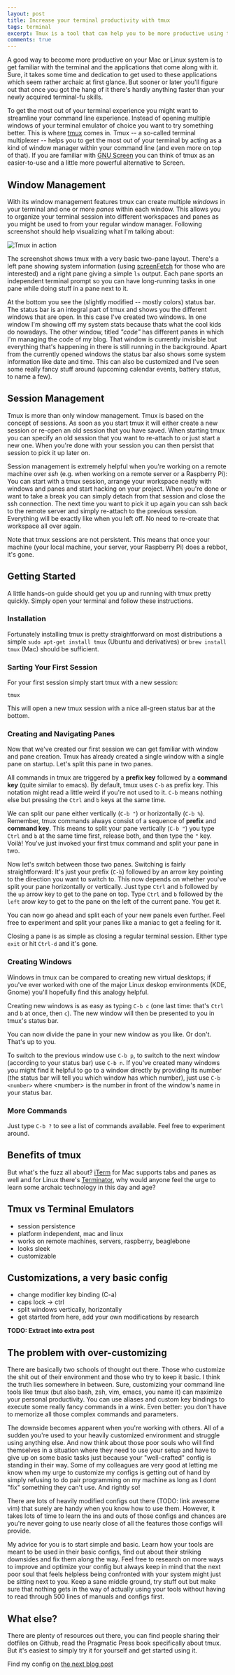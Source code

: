 ```yaml
---
layout: post
title: Increase your terminal productivity with tmux
tags: terminal
excerpt: Tmux is a tool that can help you to be more productive using the terminal. Think of it as a window manager in your terminal with some extra fanciness on top. This post gives you a brief introduction to tmux and explains its benefits.
comments: true
---
```


A good way to become more productive on your Mac or Linux system is to get familiar with the terminal and the applications that come along with it. Sure, it takes some time and dedication to get used to these applications which seem rather archaic at first glance. But sooner or later you'll figure out that once you got the hang of it there's hardly anything faster than your newly acquired terminal-fu skills. 

To get the most out of your terminal experience you might want to streamline your command line experience. Instead of opening multiple windows of your terminal emulator of choice you want to try something better. This is where [tmux](https://tmux.github.io/) comes in. Tmux -- a so-called terminal multiplexer -- helps you to get the most out of your terminal by acting as a kind of window manager within your command line (and even more on top of that). If you are familiar with [GNU Screen](https://www.gnu.org/software/screen/) you can think of tmux as an easier-to-use and a little more powerful alternative to Screen. 


## Window Management
With its window management features tmux can create multiple *windows* in your terminal and one or more *panes* within each window. This allows you to organize your terminal session into different workspaces and panes as you might be used to from your regular window manager. Following screenshot should help visualizing what I'm talking about:

![Tmux in action](/assets/img/uploads/tmux.png)

The screenshot shows tmux with a very basic two-pane layout. There's a left pane showing system information (using [screenFetch](https://github.com/KittyKatt/screenFetch) for those who are interested) and a right pane giving a simple `ls` output. Each pane sports an independent terminal prompt so you can have long-running tasks in one pane while doing stuff in a pane next to it.

At the bottom you see the (slightly modified -- mostly colors) status bar. The status bar is an integral part of tmux and shows you the different windows that are open. In this case I've created two windows. In one window I'm showing off my system stats because thats what the cool kids do nowadays. The other window, titled *"code"* has different panes in which I'm managing the code of my blog. That window is currently invisible but everything that's happening in there is still running in the background. Apart from the currently opened windows the status bar also shows some system information like date and time. This can also be customized and I've seen some really fancy stuff around (upcoming calendar events, battery status, to name a few).

## Session Management
Tmux is more than only window management. Tmux is based on the concept of sessions. As soon as you start tmux it will either create a new session or re-open an old session that you have saved. When starting tmux you can specify an old session that you want to re-attach to or just start a new one. When you're done with your session you can then persist that session to pick it up later on. 

Session management is extremely helpful when you're working on a remote machine over *ssh* (e.g. when working on a remote server or a Raspberry Pi): You can start with a tmux session, arrange your workspace neatly with windows and panes and start hacking on your project. When you're done or want to take a break you can simply detach from that session and close the ssh connection. The next time you want to pick it up again you can ssh back to the remote server and simply re-attach to the previous session. Everything will be exactly like when you left off. No need to re-create that workspace all over again. 

Note that tmux sessions are not persistent. This means that once your machine (your local machine, your server, your Raspberry Pi) does a rebbot, it's gone.

## Getting Started
A little hands-on guide should get you up and running with tmux pretty quickly. Simply open your terminal and follow these instructions.

### Installation

Fortunately installing tmux is pretty straightforward on most distributions a simple `sudo apt-get install tmux` (Ubuntu and derivatives) or `brew install tmux` (Mac) should be sufficient.

### Sarting Your First Session
For your first session simply start tmux with a new session:

    tmux

This will open a new tmux session with a nice all-green status bar at the bottom.

### Creating and Navigating Panes
Now that we've created our first session we can get familiar with window and pane creation. Tmux has already created a single window with a single pane on startup. Let's split this pane in two panes. 

All commands in tmux are triggered by a **prefix key** followed by a **command key** (quite similar to emacs). By default, tmux uses `C-b` as prefix key. This notation might read a little weird if you're not used to it. `C-b` means nothing else but pressing the `Ctrl` and `b` keys at the same time.

We can split our pane either vertically (`C-b "`) or horizontally (`C-b %`). Remember, tmux commands always consist of a sequence of **prefix** and **command key**. This means to split your pane vertically (`C-b "`) you type `Ctrl` and `b` at the same time first, release both, and then type the `"` key. Voilà! You've just invoked your first tmux command and split your pane in two.

Now let's switch between those two panes. Switching is fairly straightforward: It's just your prefix (`C-b`) followed by an arrow key pointing to the direction you want to switch to. This now depends on whether you've split your pane horizontally or vertically. Just type `Ctrl` and `b` followed by the `up` arrow key to get to the pane on top. Type `Ctrl` and `b` followed by the `left` arow key to get to the pane on the left of the current pane. You get it.

You can now go ahead and split each of your new panels even further. Feel free to experiment and split your panes like a maniac to get a feeling for it.

Closing a pane is as simple as closing a regular terminal session. Either type `exit` or hit `Ctrl-d` and it's gone.

### Creating Windows
Windows in tmux can be compared to creating new virtual desktops; if you've ever worked with one of the major Linux deskop environments (KDE, Gnome) you'll hopefully find this analogy helpful.

Creating new windows is as easy as typing `C-b c` (one last time: that's `Ctrl` and `b` at once, then `c`). The new window will then be presented to you in tmux's status bar.

You can now divide the pane in your new window as you like. Or don't. That's up to you.

To switch to the previous window use `C-b p`, to switch to the next window (according to your status bar) use `C-b n`. If you've created many windows you might find it helpful to go to a window directly by providing its number (the status bar will tell you which window has which number), just use `C-b <number>` where &lt;number> is the number in front of the window's name in your status bar.

### More Commands
Just type `C-b ?` to see a list of commands available. Feel free to experiment around.

## Benefits of tmux

But what's the fuzz all about? [iTerm](http://iterm2.com/) for Mac supports tabs and panes as well and for Linux there's [Terminator](http://gnometerminator.blogspot.com/p/introduction.html), why would anyone feel the urge to learn some archaic technology in this day and age?

## Tmux vs Terminal Emulators
- session persistence
- platform independent, mac and linux
- works on remote machines, servers, raspberry, beaglebone
- looks sleek
- customizable

## Customizations, a very basic config
- change modifier key binding (C-a)
- caps lock -> ctrl
- split windows vertically, horizontally
- get started from here, add your own modifications by research


**TODO: Extract into extra post**  
## The problem with over-customizing
There are basically two schools of thought out there. Those who customize the shit out of their environment and those who try to keep it basic. I think the truth lies somewhere in between. Sure, customizing your command line tools like tmux (but also bash, zsh, vim, emacs, you name it) can maximize your personal productivity. You can use aliases and custom key bindings to execute some really fancy commands in a wink. Even better: you don't have to memorize all those complex commands and parameters.

The downside becomes apparent when you're working with others. All of a sudden you're used to your heavily customized environment and struggle using anything else. And now think about those poor souls who will find themselves in a situation where they need to use your setup and have to give up on some basic tasks just because your "well-crafted" config is standing in their way. Some of my colleagues are very good at letting me know when my urge to customize my configs is getting out of hand by simply refusing to do pair programming on my machine as long as I dont "fix" something they can't use. And rightly so!

There are lots of heavily modified configs out there (TODO: link awesome vim) that surely are handy when you know how to use them. However, it takes lots of time to learn the ins and outs of those configs and chances are you're never going to use nearly close of all the features those configs will provide.

My advice for you is to start simple and basic. Learn how your tools are meant to be used in their basic configs, find out about their striking downsides and fix them along the way. Feel free to research on more ways to improve and optimize your config but always keep in mind that the next poor soul that feels helpless being confronted with your system might just be sitting next to you. Keep a sane middle ground, try stuff out but make sure that nothing gets in the way of actually using your tools without having to read through 500 lines of manuals and configs first.

## What else?
There are plenty of resources out there, you can find people sharing their dotfiles on Github, read the Pragmatic Press book specifically about tmux. But it's easiest to simply try it for yourself and get started using it.

Find my config on [the next blog post](/2015/08/04/pairing-friendly-tmux-conf.html)
